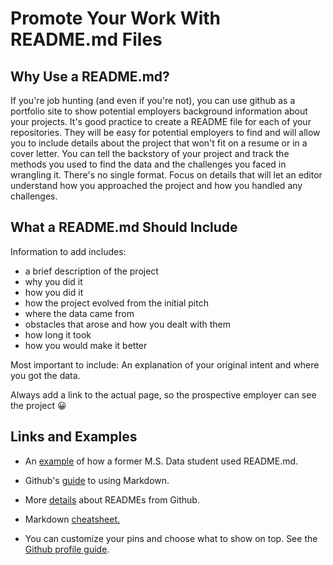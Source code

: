 # Promote Your Work With README.md Files

## Why Use a README.md?

If you're job hunting (and even if you're not), you can use github as a portfolio site to show potential employers background information about your projects. It's good practice to create a README file for each of your repositories. They will be easy for potential employers to find and will allow you to include details about the project that won't fit on a resume or in a cover letter. You can tell the backstory of your project and track the methods you used to find the data and the challenges you faced in wrangling it. There's no single format. Focus on details that will let an editor understand how you approached the project and how you handled any challenges. 

## What a README.md Should Include

Information to add includes: 
  - a brief description of the project 
  - why you did it 
  - how you did it
  - how the project evolved from the initial pitch
  - where the data came from
  - obstacles that arose and how you dealt with them
  - how long it took
  - how you would make it better 

      
Most important to include: An explanation of your original intent and where you got the data. 

Always add a link to the actual page, so the prospective employer can see the project :grinning:

## Links and Examples

* An [example](https://github.com/adrianblanco/stats/tree/master/classification-tree-model) of how a former M.S. Data student used README.md.

* Github's [guide](https://guides.github.com/features/mastering-markdown/) to using Markdown.

* More [details](https://help.github.com/en/articles/about-readmes) about READMEs from Github.

* Markdown [cheatsheet.](https://github.com/adam-p/markdown-here/wiki/Markdown-Cheatsheet#links)

* You can customize your pins and choose what to show on top. See the [Github profile guide](https://help.github.com/en/categories/setting-up-and-managing-your-github-profile).
 

